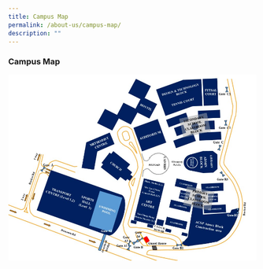 ```yaml
---
title: Campus Map
permalink: /about-us/campus-map/
description: ""
---
```

### **Campus Map**

![ACS Campus Map](/images/campus%20map.jpg)